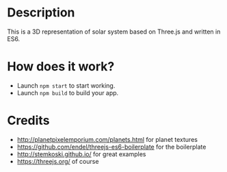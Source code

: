 # Description
This is a 3D representation of solar system based on Three.js and written in ES6.

# How does it work?
* Launch `npm start` to start working.
* Launch `npm build` to build your app.

# Credits
* http://planetpixelemporium.com/planets.html for planet textures
* https://github.com/endel/threejs-es6-boilerplate for the boilerplate
* http://stemkoski.github.io/ for great examples
* https://threejs.org/ of course 